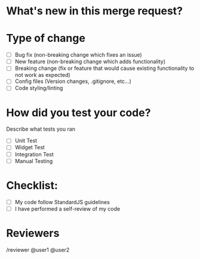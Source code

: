 
# What's new in this merge request?


# Type of change
- [ ] Bug fix (non-breaking change which fixes an issue)
- [ ] New feature (non-breaking change which adds functionality)
- [ ] Breaking change (fix or feature that would cause existing functionality to not work as expected)
- [ ] Config files (Version changes, .gitignore, etc...)
- [ ] Code styling/linting

# How did you test your code?
Describe what tests you ran
- [ ] Unit Test
- [ ] Widget Test
- [ ] Integration Test
- [ ] Manual Testing

# Checklist:
- [ ] My code follow StandardJS guidelines
- [ ] I have performed a self-review of my code

# Reviewers
/reviewer @user1 @user2

